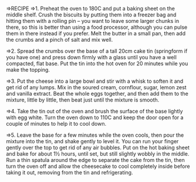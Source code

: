 =>RECIPE
=>1. Preheat the oven to 180C and put a baking sheet on the middle shelf. Crush the biscuits by putting them into a freezer bag and hitting them with a rolling pin – you want to leave some larger chunks in there, so this is better than using a food processor, although you can pulse them in there instead if you prefer. Melt the butter in a small pan, then add the crumbs and a pinch of salt and mix well.

=>2. Spread the crumbs over the base of a tall 20cm cake tin (springform if you have one) and press down firmly with a glass until you have a well compacted, flat base. Put the tin into the hot oven for 20 minutes while you make the topping.

=>3. Put the cheese into a large bowl and stir with a whisk to soften it and get rid of any lumps. Mix in the soured cream, cornflour, sugar, lemon zest and vanilla extract. Beat the whole eggs together, and then add them to the mixture, little by little, then beat just until the mixture is smooth.

=>4. Take the tin out of the oven and brush the surface of the base lightly with egg white. Turn the oven down to 110C and keep the door open for a couple of minutes to help it to cool down.

=>5. Leave the base for a few minutes while the oven cools, then pour the mixture into the tin, and shake gently to level it. You can run your finger gently over the top to get rid of any air bubbles. Put on the hot baking sheet and bake for about 1½ hours, until set, but still slightly wobbly in the middle. Run a thin spatula around the edge to separate the cake from the tin, then turn the oven off and allow the cheesecake to cool completely inside before taking it out, removing from the tin and refrigerating.